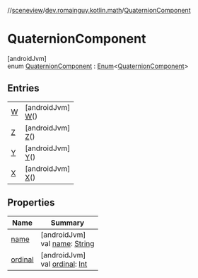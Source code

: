 //[sceneview](../../../index.md)/[dev.romainguy.kotlin.math](../index.md)/[QuaternionComponent](index.md)

# QuaternionComponent

[androidJvm]\
enum [QuaternionComponent](index.md) : [Enum](https://kotlinlang.org/api/latest/jvm/stdlib/kotlin/-enum/index.html)&lt;[QuaternionComponent](index.md)&gt;

## Entries

| | |
|---|---|
| [W](-w/index.md) | [androidJvm]<br>[W](-w/index.md)() |
| [Z](-z/index.md) | [androidJvm]<br>[Z](-z/index.md)() |
| [Y](-y/index.md) | [androidJvm]<br>[Y](-y/index.md)() |
| [X](-x/index.md) | [androidJvm]<br>[X](-x/index.md)() |

## Properties

| Name | Summary |
|---|---|
| [name](../../io.github.sceneview.texture/-texture-loader/-texture-type/-c-o-l-o-r/index.md#-372974862%2FProperties%2F-1571379623) | [androidJvm]<br>val [name](../../io.github.sceneview.texture/-texture-loader/-texture-type/-c-o-l-o-r/index.md#-372974862%2FProperties%2F-1571379623): [String](https://kotlinlang.org/api/latest/jvm/stdlib/kotlin/-string/index.html) |
| [ordinal](../../io.github.sceneview.texture/-texture-loader/-texture-type/-c-o-l-o-r/index.md#-739389684%2FProperties%2F-1571379623) | [androidJvm]<br>val [ordinal](../../io.github.sceneview.texture/-texture-loader/-texture-type/-c-o-l-o-r/index.md#-739389684%2FProperties%2F-1571379623): [Int](https://kotlinlang.org/api/latest/jvm/stdlib/kotlin/-int/index.html) |
